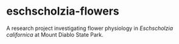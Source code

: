 # eschscholzia-flowers
A research project investigating flower physiology in _Eschscholzia californica_ at Mount Diablo State Park.
